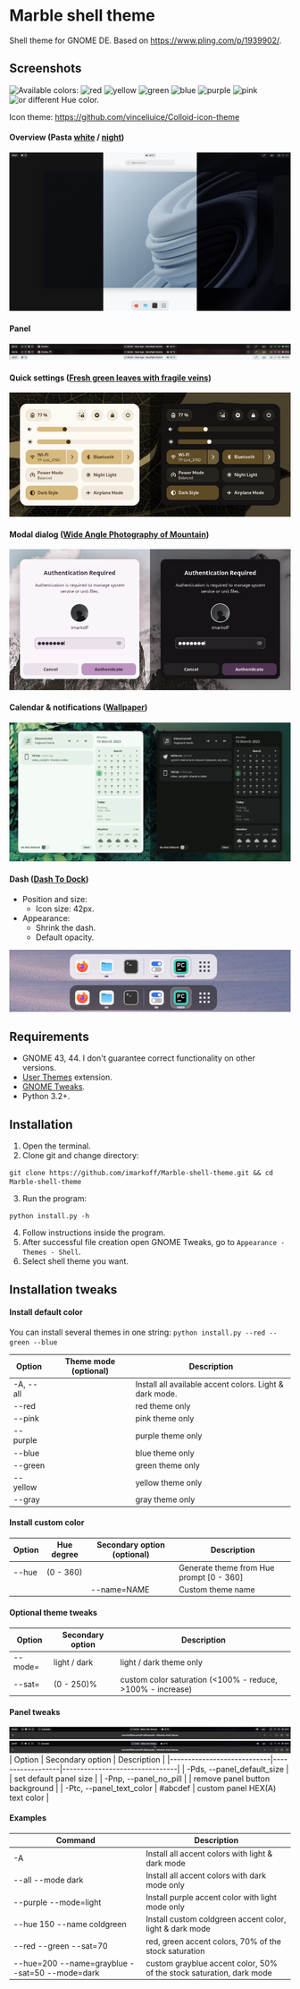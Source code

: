 # Marble shell theme
Shell theme for GNOME DE. Based on https://www.pling.com/p/1939902/.

## Screenshots

![Available colors:](https://shields.io/badge/-Available%20colors:-0d1117?style=flat-square)
![red](https://shields.io/badge/-red-red?style=flat-square)
![yellow](https://shields.io/badge/-yellow-yellow?style=flat-square)
![green](https://shields.io/badge/-green-green?style=flat-square)
![blue](https://shields.io/badge/-blue-blue?style=flat-square)
![purple](https://shields.io/badge/-purple-purple?style=flat-square)
![pink](https://shields.io/badge/-pink-pink?style=flat-square)
![or different Hue color.](https://shields.io/badge/-or%20different%20Hue%20color.-0d1117?style=flat-square)

Icon theme: https://github.com/vinceliuice/Colloid-icon-theme

#### Overview (Pasta [white](https://addons.opera.com/en/wallpapers/details/pasta-white/) / [night](https://addons.opera.com/en/wallpapers/details/pasta-night/))
![Overview look](./readme-images/overview.png?raw=true "Overview look")
#### Panel
![Panel look](./readme-images/panel.png?raw=true "Panel look")
#### Quick settings ([Fresh green leaves with fragile veins](https://www.pexels.com/photo/fresh-green-leaves-with-fragile-veins-6423448/))
![Quick settings look](./readme-images/qs.png?raw=true "Quick settings look")
#### Modal dialog ([Wide Angle Photography of Mountain](https://www.pexels.com/photo/wide-angle-photography-of-mountain-1612559/))
![Modal dialog look](./readme-images/modal.png "Modal dialog look")
#### Calendar & notifications ([Wallpaper](https://www.zedge.net/wallpaper/7e10d448-6440-405d-a847-30b6146eeb55))
![Calendar & notifications look](./readme-images/notifications.png?raw=true)

#### Dash ([Dash To Dock](https://extensions.gnome.org/extension/307/dash-to-dock/ "Dash To Dock"))
- Position and size:
  - Icon size: 42px.
- Appearance:
  - Shrink the dash.
  - Default opacity.

![Dash look](./readme-images/dash.png?raw=true "Dash look")

## Requirements
- GNOME 43, 44. I don't guarantee correct functionality on other versions.
- [User Themes](https://extensions.gnome.org/extension/19/user-themes/ "User Themes") extension.
- [GNOME Tweaks](https://gitlab.gnome.org/GNOME/gnome-tweaks "GNOME Tweaks").
- Python 3.2+.

## Installation
1. Open the terminal.
2. Clone git and change directory:
```shell
git clone https://github.com/imarkoff/Marble-shell-theme.git && cd Marble-shell-theme
```
3. Run the program: 
```shell
python install.py -h
```
4. Follow instructions inside the program.
5. After successful file creation open GNOME Tweaks, go to `Appearance - Themes - Shell`.
6. Select shell theme you want.

## Installation tweaks

#### Install default color
You can install several themes in one string: `python install.py --red --green --blue`

| Option        | Theme mode (optional) | Description                                              |
|---------------|-----------------------|----------------------------------------------------------|
| -A, --all     |                       |  Install all available accent colors. Light & dark mode. |
| --red         |                       | red theme only                                           |
| --pink        |                       | pink theme only                                          |
| --purple      |                       | purple theme only                                        |
| --blue        |                       | blue theme only                                          |
| --green       |                       | green theme only                                         |
| --yellow      |                       | yellow theme only                                        |
| --gray        |                       | gray theme only                                          |

#### Install custom color
| Option | Hue degree | Secondary option (optional) | Description                              |
|--------|------------|-----------------------------|------------------------------------------|
| --hue  | (0 - 360)  |                             | Generate theme from Hue prompt [0 - 360] |
|        |            | --name=NAME                 | Custom theme name                        |

#### Optional theme tweaks
| Option  | Secondary option | Description                                                |
|---------|------------------|------------------------------------------------------------|
| --mode= | light / dark     | light / dark theme only                                    |
| --sat=  | (0 - 250)%       | custom color saturation (<100% - reduce, >100% - increase) |

#### Panel tweaks
![Panel default size](./readme-images/tweaks/panel-default-size.png "Panel default size")
![Panel without buttons background](./readme-images/tweaks/panel-no-pill.png "Panel without buttons background")
| Option                     | Secondary option | Description                    |
|----------------------------|------------------|--------------------------------|
| -Pds, --panel_default_size |                  | set default panel size         |
| -Pnp, --panel_no_pill      |                  | remove panel button background |
| -Ptc, --panel_text_color   | #abcdef          | custom panel HEX(A) text color |

#### Examples
| Command                                        | Description                                                          |
|------------------------------------------------|----------------------------------------------------------------------|
| -A                                             | Install all accent colors with light & dark mode                     |
| --all --mode dark                              | Install all accent colors with dark mode only                        |
| --purple --mode=light                          | Install purple accent color with light mode only                     |
| --hue 150 --name coldgreen                     | Install custom coldgreen accent color, light & dark mode             |
| --red --green --sat=70                         | red, green accent colors, 70% of the stock saturation                |
| --hue=200 --name=grayblue --sat=50 --mode=dark | custom grayblue accent color, 50% of the stock saturation, dark mode |
